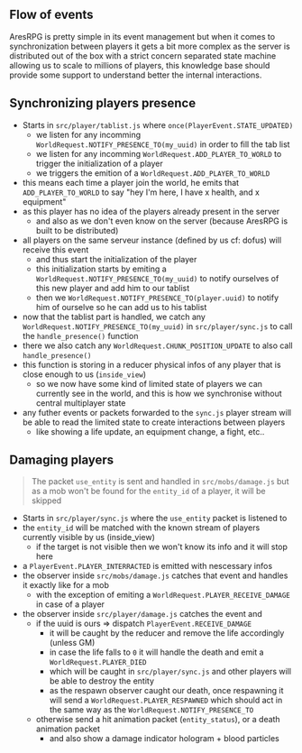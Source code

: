 ## Flow of events

AresRPG is pretty simple in its event management but when it comes to synchronization between players
it gets a bit more complex as the server is distributed out of the box with a strict concern separated state machine allowing us to scale to millions of players, this knowledge base should provide some support to understand better the internal interactions.

## Synchronizing players presence

- Starts in `src/player/tablist.js` where `once(PlayerEvent.STATE_UPDATED)`
  - we listen for any incomming `WorldRequest.NOTIFY_PRESENCE_TO(my_uuid)` in order to fill the tab list
  - we listen for any incomming `WorldRequest.ADD_PLAYER_TO_WORLD` to trigger the initialization of a player
  - we triggers the emition of a `WorldRequest.ADD_PLAYER_TO_WORLD`
- this means each time a player join the world, he emits that `ADD_PLAYER_TO_WORLD` to say "hey I'm here, I have x health, and x equipment"
- as this player has no idea of the players already present in the server
  - and also as we don't even know on the server (because AresRPG is built to be distributed)
- all players on the same serveur instance (defined by us cf: dofus) will receive this event
  - and thus start the initialization of the player
  - this initialization starts by emiting a `WorldRequest.NOTIFY_PRESENCE_TO(my_uuid)` to notify ourselves of this new player and add him to our tablist
  - then we `WorldRequest.NOTIFY_PRESENCE_TO(player.uuid)` to notify him of ourselve so he can add us to his tablist
- now that the tablist part is handled, we catch any `WorldRequest.NOTIFY_PRESENCE_TO(my_uuid)` in `src/player/sync.js` to call the `handle_presence()` function
- there we also catch any `WorldRequest.CHUNK_POSITION_UPDATE` to also call `handle_presence()`
- this function is storing in a reducer physical infos of any player that is close enough to us (`inside_view`)
  - so we now have some kind of limited state of players we can currently see in the world, and this is how we synchronise without central multiplayer state
- any futher events or packets forwarded to the `sync.js` player stream will be able to read the limited state to create interactions between players
  - like showing a life update, an equipment change, a fight, etc..

## Damaging players

> The packet `use_entity` is sent and handled in `src/mobs/damage.js` but as
> a mob won't be found for the `entity_id` of a player, it will be skipped

- Starts in `src/player/sync.js` where the `use_entity` packet is listened to
- the `entity_id` will be matched with the known stream of players currently visible by us (inside_view)
  - if the target is not visible then we won't know its info and it will stop here
- a `PlayerEvent.PLAYER_INTERRACTED` is emitted with nescessary infos
- the observer inside `src/mobs/damage.js` catches that event and handles it exactly like for a mob
  - with the exception of emiting a `WorldRequest.PLAYER_RECEIVE_DAMAGE` in case of a player
- the observer inside `src/player/damage.js` catches the event and
  - if the uuid is ours => dispatch `PlayerEvent.RECEIVE_DAMAGE`
    - it will be caught by the reducer and remove the life accordingly (unless GM)
    - in case the life falls to `0` it will handle the death and emit a `WorldRequest.PLAYER_DIED`
    - which will be caught in `src/player/sync.js` and other players will be able to destroy the entity
    - as the respawn observer caught our death, once respawning it will send a `WorldRequest.PLAYER_RESPAWNED` which should act in the same way as the `WorldRequest.NOTIFY_PRESENCE_TO`
  - otherwise send a hit animation packet (`entity_status`), or a death animation packet
    - and also show a damage indicator hologram + blood particles
